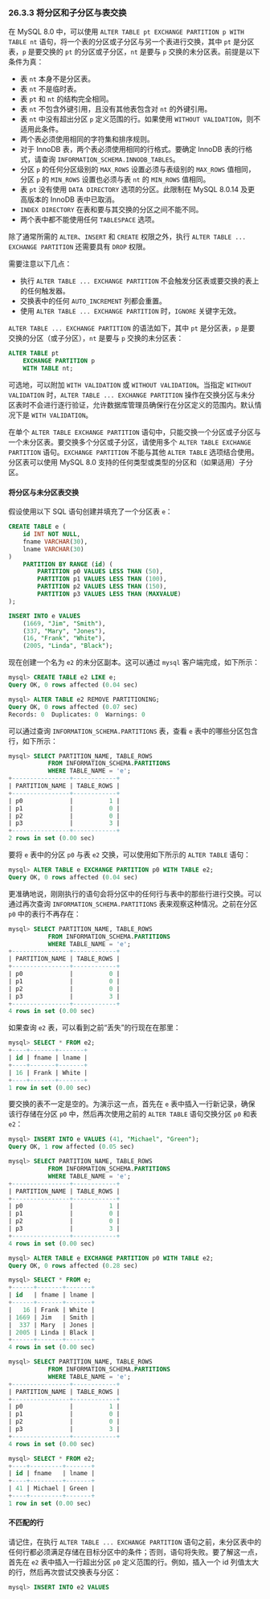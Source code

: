 ### 26.3.3 将分区和子分区与表交换

在 MySQL 8.0 中，可以使用 `ALTER TABLE pt EXCHANGE PARTITION p WITH TABLE nt` 语句，将一个表的分区或子分区与另一个表进行交换，其中 `pt` 是分区表，`p` 是要交换的 `pt` 的分区或子分区，`nt` 是要与 `p` 交换的未分区表。前提是以下条件为真：

- 表 `nt` 本身不是分区表。
- 表 `nt` 不是临时表。
- 表 `pt` 和 `nt` 的结构完全相同。
- 表 `nt` 不包含外键引用，且没有其他表包含对 `nt` 的外键引用。
- 表 `nt` 中没有超出分区 `p` 定义范围的行。如果使用 `WITHOUT VALIDATION`，则不适用此条件。
- 两个表必须使用相同的字符集和排序规则。
- 对于 InnoDB 表，两个表必须使用相同的行格式。要确定 InnoDB 表的行格式，请查询 `INFORMATION_SCHEMA.INNODB_TABLES`。
- 分区 `p` 的任何分区级别的 `MAX_ROWS` 设置必须与表级别的 `MAX_ROWS` 值相同，分区 `p` 的 `MIN_ROWS` 设置也必须与表 `nt` 的 `MIN_ROWS` 值相同。
- 表 `pt` 没有使用 `DATA DIRECTORY` 选项的分区。此限制在 MySQL 8.0.14 及更高版本的 InnoDB 表中已取消。
- `INDEX DIRECTORY` 在表和要与其交换的分区之间不能不同。
- 两个表中都不能使用任何 `TABLESPACE` 选项。

除了通常所需的 `ALTER`、`INSERT` 和 `CREATE` 权限之外，执行 `ALTER TABLE ... EXCHANGE PARTITION` 还需要具有 `DROP` 权限。

需要注意以下几点：

- 执行 `ALTER TABLE ... EXCHANGE PARTITION` 不会触发分区表或要交换的表上的任何触发器。
- 交换表中的任何 `AUTO_INCREMENT` 列都会重置。
- 使用 `ALTER TABLE ... EXCHANGE PARTITION` 时，`IGNORE` 关键字无效。

`ALTER TABLE ... EXCHANGE PARTITION` 的语法如下，其中 `pt` 是分区表，`p` 是要交换的分区（或子分区），`nt` 是要与 `p` 交换的未分区表：

```sql
ALTER TABLE pt
    EXCHANGE PARTITION p
    WITH TABLE nt;
```

可选地，可以附加 `WITH VALIDATION` 或 `WITHOUT VALIDATION`。当指定 `WITHOUT VALIDATION` 时，`ALTER TABLE ... EXCHANGE PARTITION` 操作在交换分区与未分区表时不会进行逐行验证，允许数据库管理员确保行在分区定义的范围内。默认情况下是 `WITH VALIDATION`。

在单个 `ALTER TABLE EXCHANGE PARTITION` 语句中，只能交换一个分区或子分区与一个未分区表。要交换多个分区或子分区，请使用多个 `ALTER TABLE EXCHANGE PARTITION` 语句。`EXCHANGE PARTITION` 不能与其他 `ALTER TABLE` 选项结合使用。分区表可以使用 MySQL 8.0 支持的任何类型或类型的分区和（如果适用）子分区。

#### 将分区与未分区表交换

假设使用以下 SQL 语句创建并填充了一个分区表 `e`：

```sql
CREATE TABLE e (
    id INT NOT NULL,
    fname VARCHAR(30),
    lname VARCHAR(30)
)
    PARTITION BY RANGE (id) (
        PARTITION p0 VALUES LESS THAN (50),
        PARTITION p1 VALUES LESS THAN (100),
        PARTITION p2 VALUES LESS THAN (150),
        PARTITION p3 VALUES LESS THAN (MAXVALUE)
);

INSERT INTO e VALUES
    (1669, "Jim", "Smith"),
    (337, "Mary", "Jones"),
    (16, "Frank", "White"),
    (2005, "Linda", "Black");
```

现在创建一个名为 `e2` 的未分区副本。这可以通过 `mysql` 客户端完成，如下所示：

```sql
mysql> CREATE TABLE e2 LIKE e;
Query OK, 0 rows affected (0.04 sec)

mysql> ALTER TABLE e2 REMOVE PARTITIONING;
Query OK, 0 rows affected (0.07 sec)
Records: 0  Duplicates: 0  Warnings: 0
```

可以通过查询 `INFORMATION_SCHEMA.PARTITIONS` 表，查看 `e` 表中的哪些分区包含行，如下所示：

```sql
mysql> SELECT PARTITION_NAME, TABLE_ROWS
           FROM INFORMATION_SCHEMA.PARTITIONS
           WHERE TABLE_NAME = 'e';
+----------------+------------+
| PARTITION_NAME | TABLE_ROWS |
+----------------+------------+
| p0             |          1 |
| p1             |          0 |
| p2             |          0 |
| p3             |          3 |
+----------------+------------+
2 rows in set (0.00 sec)
```

要将 `e` 表中的分区 `p0` 与表 `e2` 交换，可以使用如下所示的 `ALTER TABLE` 语句：

```sql
mysql> ALTER TABLE e EXCHANGE PARTITION p0 WITH TABLE e2;
Query OK, 0 rows affected (0.04 sec)
```

更准确地说，刚刚执行的语句会将分区中的任何行与表中的那些行进行交换。可以通过再次查询 `INFORMATION_SCHEMA.PARTITIONS` 表来观察这种情况。之前在分区 `p0` 中的表行不再存在：

```sql
mysql> SELECT PARTITION_NAME, TABLE_ROWS
           FROM INFORMATION_SCHEMA.PARTITIONS
           WHERE TABLE_NAME = 'e';
+----------------+------------+
| PARTITION_NAME | TABLE_ROWS |
+----------------+------------+
| p0             |          0 |
| p1             |          0 |
| p2             |          0 |
| p3             |          3 |
+----------------+------------+
4 rows in set (0.00 sec)
```

如果查询 `e2` 表，可以看到之前“丢失”的行现在在那里：

```sql
mysql> SELECT * FROM e2;
+----+-------+-------+
| id | fname | lname |
+----+-------+-------+
| 16 | Frank | White |
+----+-------+-------+
1 row in set (0.00 sec)
```

要交换的表不一定是空的。为演示这一点，首先在 `e` 表中插入一行新记录，确保该行存储在分区 `p0` 中，然后再次使用之前的 `ALTER TABLE` 语句交换分区 `p0` 和表 `e2`：

```sql
mysql> INSERT INTO e VALUES (41, "Michael", "Green");
Query OK, 1 row affected (0.05 sec)

mysql> SELECT PARTITION_NAME, TABLE_ROWS
           FROM INFORMATION_SCHEMA.PARTITIONS
           WHERE TABLE_NAME = 'e';            
+----------------+------------+
| PARTITION_NAME | TABLE_ROWS |
+----------------+------------+
| p0             |          1 |
| p1             |          0 |
| p2             |          0 |
| p3             |          3 |
+----------------+------------+
4 rows in set (0.00 sec)

mysql> ALTER TABLE e EXCHANGE PARTITION p0 WITH TABLE e2;
Query OK, 0 rows affected (0.28 sec)

mysql> SELECT * FROM e;
+------+-------+-------+
| id   | fname | lname |
+------+-------+-------+
|   16 | Frank | White |
| 1669 | Jim   | Smith |
|  337 | Mary  | Jones |
| 2005 | Linda | Black |
+------+-------+-------+
4 rows in set (0.00 sec)

mysql> SELECT PARTITION_NAME, TABLE_ROWS
           FROM INFORMATION_SCHEMA.PARTITIONS
           WHERE TABLE_NAME = 'e';
+----------------+------------+
| PARTITION_NAME | TABLE_ROWS |
+----------------+------------+
| p0             |          1 |
| p1             |          0 |
| p2             |          0 |
| p3             |          3 |
+----------------+------------+
4 rows in set (0.00 sec)

mysql> SELECT * FROM e2;
+----+---------+-------+
| id | fname   | lname |
+----+---------+-------+
| 41 | Michael | Green |
+----+---------+-------+
1 row in set (0.00 sec)
```

#### 不匹配的行

请记住，在执行 `ALTER TABLE ... EXCHANGE PARTITION` 语句之前，未分区表中的任何行都必须满足存储在目标分区中的条件；否则，语句将失败。要了解这一点，首先在 `e2` 表中插入一行超出分区 `p0` 定义范围的行。例如，插入一个 id 列值太大的行，然后再次尝试交换表与分区：

```sql
mysql> INSERT INTO e2 VALUES